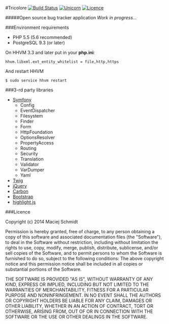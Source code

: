 #Tricolore [![Build Status](http://img.shields.io/travis/Macsch15/Tricolore.svg?style=flat)](https://travis-ci.org/Macsch15/Tricolore) [![Unicorn](http://img.shields.io/badge/unicorn-on-ff69b4.svg?style=flat)](https://github.com/Macsch15/Tricolore) [![Licence](http://img.shields.io/badge/licence-MIT-red.svg?style=flat)](https://github.com/Macsch15/Tricolore/blob/master/LICENSE.md)

#####Open source bug tracker application
*Work in progress...*

###Environment requirements
- PHP 5.5 (5.6 recommended)
- PostgreSQL 9.3 (or later)

On HHVM 3.3 and later put in your **php.ini**:
```
hhvm.libxml.ext_entity_whitelist = file,http,https
```
And restart HHVM
```
$ sudo service hhvm restart
```

###3-rd party libraries
- [Symfony](https://github.com/symfony/symfony)
  - Config
  - EventDispatcher
  - Filesystem
  - Finder
  - Form
  - HttpFoundation
  - OptionsResolver
  - PropertyAccess
  - Routing
  - Security
  - Translation
  - Validator
  - VarDumper
  - Yaml
- [Twig](https://github.com/twigphp/Twig)
- [jQuery](https://github.com/jquery/jquery)
- [Carbon](https://github.com/briannesbitt/Carbon)
- [Bootstrap](https://github.com/twbs/bootstrap)
- [highlight.js](https://github.com/isagalaev/highlight.js)

###Licence

Copyright (c) 2014 Maciej Schmidt

Permission is hereby granted, free of charge, to any person obtaining a copy 
of this software and associated documentation files (the "Software"), to deal
in the Software without restriction, including without limitation the rights
to use, copy, modify, merge, publish, distribute, sublicense, and/or sell
copies of the Software, and to permit persons to whom the Software is furnished
to do so, subject to the following conditions:
The above copyright notice and this permission notice shall be included in all
copies or substantial portions of the Software.

THE SOFTWARE IS PROVIDED "AS IS", WITHOUT WARRANTY OF ANY KIND, EXPRESS OR
IMPLIED, INCLUDING BUT NOT LIMITED TO THE WARRANTIES OF MERCHANTABILITY,
FITNESS FOR A PARTICULAR PURPOSE AND NONINFRINGEMENT. IN NO EVENT SHALL THE
AUTHORS OR COPYRIGHT HOLDERS BE LIABLE FOR ANY CLAIM, DAMAGES OR OTHER
LIABILITY, WHETHER IN AN ACTION OF CONTRACT, TORT OR OTHERWISE, ARISING FROM,
OUT OF OR IN CONNECTION WITH THE SOFTWARE OR THE USE OR OTHER DEALINGS IN
THE SOFTWARE.
